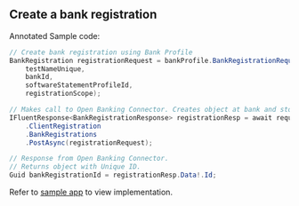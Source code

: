 ## Create a bank registration
Annotated Sample code:  
```csharp
// Create bank registration using Bank Profile
BankRegistration registrationRequest = bankProfile.BankRegistrationRequest(
    testNameUnique,
    bankId,
    softwareStatementProfileId,
    registrationScope);

// Makes call to Open Banking Connector. Creates object at bank and stores in database.
IFluentResponse<BankRegistrationResponse> registrationResp = await requestBuilder
    .ClientRegistration
    .BankRegistrations
    .PostAsync(registrationRequest);

// Response from Open Banking Connector.
// Returns object with Unique ID.
Guid bankRegistrationId = registrationResp.Data!.Id;
```
Refer to [sample app](./../../../../src/OpenBanking.ConsoleApp.Connector.CreateDomesticPaymentConsent/BankConfigurationMethods.cs#39)
to view implementation.